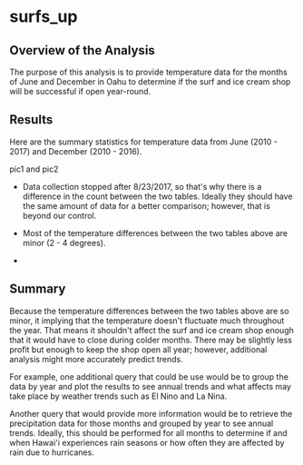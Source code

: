 # surfs_up

## Overview of the Analysis

The purpose of this analysis is to provide temperature data for the months of June and December in Oahu to determine if the surf and ice cream shop will be successful if open year-round.

## Results

Here are the summary statistics for temperature data from June (2010 - 2017) and December (2010 - 2016).

pic1 and pic2

- Data collection stopped after 8/23/2017, so that's why there is a difference in the count between the two tables.  Ideally they should have the same amount of data for a better comparison; however, that is beyond our control.

- Most of the temperature differences between the two tables above are minor (2 - 4 degrees).

- 

## Summary

Because the temperature differences between the two tables above are so minor, it implying that the temperature doesn't fluctuate much throughout the year. That means it shouldn't affect the surf and ice cream shop enough that it would have to close during colder months.  There may be slightly less profit but enough to keep the shop open all year; however, additional analysis might more accurately predict trends.

For example, one additional query that could be use would be to group the data by year and plot the results to see annual trends and what affects may take place by weather trends such as El Nino and La Nina.

Another query that would provide more information would be to retrieve the precipitation data for those months and grouped by year to see annual trends.  Ideally, this should be performed for all months to determine if and when Hawai'i experiences rain seasons or how often they are affected by rain due to hurricanes.